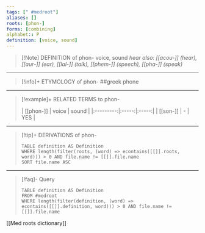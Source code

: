 ```yaml
---
tags: [" #medroot"]
aliases: []
roots: [phon-]
forms: [combining]
alphabet:: P
definition: [voice, sound]
---
```

>[!Note] DEFINITION of phon-
>voice, sound
>*hear also: [[acou-]] (hear), [[aur-]] (ear), [[lal-]] (talk), [[phem-]] (speech), [[pha-]] (speak)*
_____
>[!info]+ ETYMOLOGY of phon-
>##greek phone
_____
>[!example]+ RELATED TERMS to phon-
>
>| [[phon-]] | voice | sound |
|:---------:|:-----:|:-----:|
| [[son-]]  |   -   | YES      |
_____
>[!tip]+ DERIVATIONS of phon-
>```dataview
>TABLE definition AS Definition 
>WHERE length(filter(roots, (word) => econtains([[]].roots, word))) > 0 AND file.name != [[]].file.name
>SORT file.name ASC
>```
___
>[!faq]- Query
>```dataview
>TABLE definition AS Definition
>FROM #medroot
>WHERE length(filter(definition, (word) => econtains([[]].definition, word))) > 0 AND file.name != [[]].file.name
>```

[[Med roots dictionary]]
